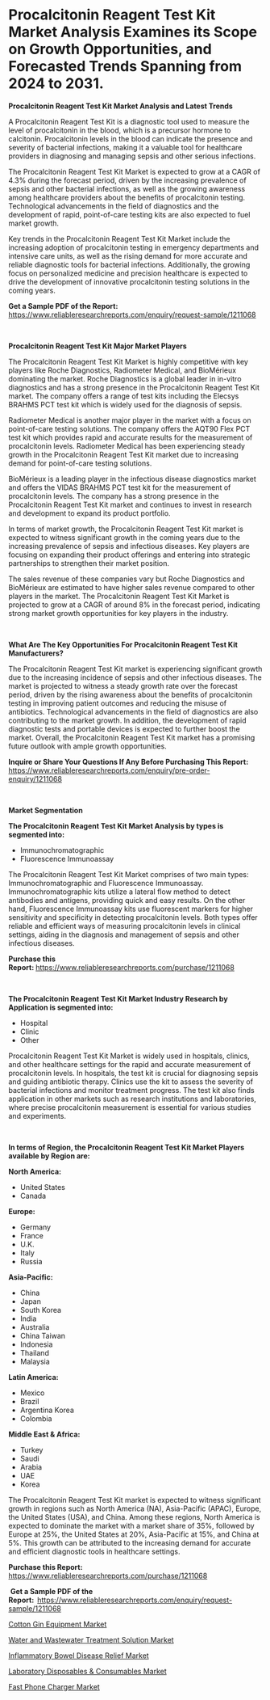 <p><h1>Procalcitonin Reagent Test Kit Market Analysis Examines its Scope on Growth Opportunities, and Forecasted Trends Spanning from 2024 to 2031.</h1></p><p><strong>Procalcitonin Reagent Test Kit Market Analysis and Latest Trends</strong></p>
<p><p>A Procalcitonin Reagent Test Kit is a diagnostic tool used to measure the level of procalcitonin in the blood, which is a precursor hormone to calcitonin. Procalcitonin levels in the blood can indicate the presence and severity of bacterial infections, making it a valuable tool for healthcare providers in diagnosing and managing sepsis and other serious infections.</p><p>The Procalcitonin Reagent Test Kit Market is expected to grow at a CAGR of 4.3% during the forecast period, driven by the increasing prevalence of sepsis and other bacterial infections, as well as the growing awareness among healthcare providers about the benefits of procalcitonin testing. Technological advancements in the field of diagnostics and the development of rapid, point-of-care testing kits are also expected to fuel market growth.</p><p>Key trends in the Procalcitonin Reagent Test Kit Market include the increasing adoption of procalcitonin testing in emergency departments and intensive care units, as well as the rising demand for more accurate and reliable diagnostic tools for bacterial infections. Additionally, the growing focus on personalized medicine and precision healthcare is expected to drive the development of innovative procalcitonin testing solutions in the coming years.</p></p>
<p><strong>Get a Sample PDF of the Report:&nbsp;</strong> <a href="https://www.reliableresearchreports.com/enquiry/request-sample/1211068">https://www.reliableresearchreports.com/enquiry/request-sample/1211068</a></p>
<p>&nbsp;</p>
<p><strong>Procalcitonin Reagent Test Kit Major Market Players</strong></p>
<p><p>The Procalcitonin Reagent Test Kit Market is highly competitive with key players like Roche Diagnostics, Radiometer Medical, and BioMérieux dominating the market. Roche Diagnostics is a global leader in in-vitro diagnostics and has a strong presence in the Procalcitonin Reagent Test Kit market. The company offers a range of test kits including the Elecsys BRAHMS PCT test kit which is widely used for the diagnosis of sepsis.</p><p>Radiometer Medical is another major player in the market with a focus on point-of-care testing solutions. The company offers the AQT90 Flex PCT test kit which provides rapid and accurate results for the measurement of procalcitonin levels. Radiometer Medical has been experiencing steady growth in the Procalcitonin Reagent Test Kit market due to increasing demand for point-of-care testing solutions.</p><p>BioMérieux is a leading player in the infectious disease diagnostics market and offers the VIDAS BRAHMS PCT test kit for the measurement of procalcitonin levels. The company has a strong presence in the Procalcitonin Reagent Test Kit market and continues to invest in research and development to expand its product portfolio.</p><p>In terms of market growth, the Procalcitonin Reagent Test Kit market is expected to witness significant growth in the coming years due to the increasing prevalence of sepsis and infectious diseases. Key players are focusing on expanding their product offerings and entering into strategic partnerships to strengthen their market position.</p><p>The sales revenue of these companies vary but Roche Diagnostics and BioMérieux are estimated to have higher sales revenue compared to other players in the market. The Procalcitonin Reagent Test Kit Market is projected to grow at a CAGR of around 8% in the forecast period, indicating strong market growth opportunities for key players in the industry.</p></p>
<p>&nbsp;</p>
<p><strong>What Are The Key Opportunities For Procalcitonin Reagent Test Kit Manufacturers?</strong></p>
<p><p>The Procalcitonin Reagent Test Kit market is experiencing significant growth due to the increasing incidence of sepsis and other infectious diseases. The market is projected to witness a steady growth rate over the forecast period, driven by the rising awareness about the benefits of procalcitonin testing in improving patient outcomes and reducing the misuse of antibiotics. Technological advancements in the field of diagnostics are also contributing to the market growth. In addition, the development of rapid diagnostic tests and portable devices is expected to further boost the market. Overall, the Procalcitonin Reagent Test Kit market has a promising future outlook with ample growth opportunities.</p></p>
<p><strong>Inquire or Share Your Questions If Any Before Purchasing This Report:</strong> <a href="https://www.reliableresearchreports.com/enquiry/pre-order-enquiry/1211068">https://www.reliableresearchreports.com/enquiry/pre-order-enquiry/1211068</a></p>
<p>&nbsp;</p>
<p><strong>Market Segmentation</strong></p>
<p><strong>The Procalcitonin Reagent Test Kit Market Analysis by types is segmented into:</strong></p>
<p><ul><li>Immunochromatographic</li><li>Fluorescence Immunoassay</li></ul></p>
<p><p>The Procalcitonin Reagent Test Kit Market comprises of two main types: Immunochromatographic and Fluorescence Immunoassay. Immunochromatographic kits utilize a lateral flow method to detect antibodies and antigens, providing quick and easy results. On the other hand, Fluorescence Immunoassay kits use fluorescent markers for higher sensitivity and specificity in detecting procalcitonin levels. Both types offer reliable and efficient ways of measuring procalcitonin levels in clinical settings, aiding in the diagnosis and management of sepsis and other infectious diseases.</p></p>
<p><strong>Purchase this Report:&nbsp;</strong><a href="https://www.reliableresearchreports.com/purchase/1211068">https://www.reliableresearchreports.com/purchase/1211068</a></p>
<p>&nbsp;</p>
<p><strong>The Procalcitonin Reagent Test Kit Market Industry Research by Application is segmented into:</strong></p>
<p><ul><li>Hospital</li><li>Clinic</li><li>Other</li></ul></p>
<p><p>Procalcitonin Reagent Test Kit Market is widely used in hospitals, clinics, and other healthcare settings for the rapid and accurate measurement of procalcitonin levels. In hospitals, the test kit is crucial for diagnosing sepsis and guiding antibiotic therapy. Clinics use the kit to assess the severity of bacterial infections and monitor treatment progress. The test kit also finds application in other markets such as research institutions and laboratories, where precise procalcitonin measurement is essential for various studies and experiments.</p></p>
<p>&nbsp;</p>
<p><strong>In terms of Region, the Procalcitonin Reagent Test Kit Market Players available by Region are:</strong></p>
<p>
    <p> <strong> North America: </strong>
        <ul>
            <li>United States</li>
            <li>Canada</li>
        </ul>
        </p> 
    <p> <strong> Europe: </strong>
        <ul>
            <li>Germany</li>
            <li>France</li>
            <li>U.K.</li>
            <li>Italy</li>
            <li>Russia</li>
        </ul>
        </p> 
    <p> <strong> Asia-Pacific: </strong>
        <ul>
            <li>China</li>
            <li>Japan</li>
            <li>South Korea</li>
            <li>India</li>
            <li>Australia</li>
            <li>China Taiwan</li>
            <li>Indonesia</li>
            <li>Thailand</li>
            <li>Malaysia</li>
        </ul>
        </p> 
    <p> <strong> Latin America: </strong>
        <ul>
            <li>Mexico</li>
            <li>Brazil</li>
            <li>Argentina Korea</li>
            <li>Colombia</li>
        </ul>
        </p> 
    <p> <strong> Middle East & Africa: </strong>
        <ul>
            <li>Turkey</li>
            <li>Saudi</li>
            <li>Arabia</li>
            <li>UAE</li>
            <li>Korea</li>
        </ul>
    </p>
    </p>
<p><p>The Procalcitonin Reagent Test Kit market is expected to witness significant growth in regions such as North America (NA), Asia-Pacific (APAC), Europe, the United States (USA), and China. Among these regions, North America is expected to dominate the market with a market share of 35%, followed by Europe at 25%, the United States at 20%, Asia-Pacific at 15%, and China at 5%. This growth can be attributed to the increasing demand for accurate and efficient diagnostic tools in healthcare settings.</p></p>
<p><strong>Purchase this Report: </strong><a href="https://www.reliableresearchreports.com/purchase/1211068">https://www.reliableresearchreports.com/purchase/1211068</a></p>
<p>&nbsp;<strong>Get a Sample PDF of the Report:&nbsp;&nbsp;</strong><a href="https://www.reliableresearchreports.com/enquiry/request-sample/1211068">https://www.reliableresearchreports.com/enquiry/request-sample/1211068</a></p>
<p><strong></strong></p>
<p><p><a href="https://github.com/mharielmesa/Market-Research-Report-List-2/blob/main/cotton-gin-equipment-market.md">Cotton Gin Equipment Market</a></p><p><a href="https://medium.com/@wadefahey/decoding-water-and-wastewater-treatment-solution-market-metrics-market-share-trends-and-growth-33e574f61f0b">Water and Wastewater Treatment Solution Market</a></p><p><a href="https://medium.com/@wadefahey/inflammatory-bowel-disease-relief-market-size-and-market-trends-complete-industry-overview-2024-a3dae3cef480">Inflammatory Bowel Disease Relief Market</a></p><p><a href="https://medium.com/@wadefahey/laboratory-disposables-amp-consumables-market-insights-into-market-cagr-market-trends-and-321bb6db24ee">Laboratory Disposables & Consumables Market</a></p><p><a href="https://github.com/suaretopek9/Market-Research-Report-List-1/blob/main/fast-phone-charger-market.md">Fast Phone Charger Market</a></p></p>